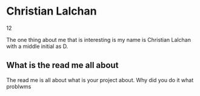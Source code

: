 # Christian Lalchan

12

The one thing about me that is interesting is my name is Christian Lalchan with a middle initial as D.

## What is the read me all about

The read me is all about what is your project about. Why did you do it what problwms

